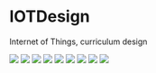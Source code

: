 # IOTDesign
Internet of Things, curriculum design

![](http://ww3.sinaimg.cn/large/bfe31badgw1ezwnzv3xxpj20c106xmx8.jpg)
![](http://ww3.sinaimg.cn/large/bfe31badgw1ezwny4fybdj20c10913z6.jpg)
![](http://ww4.sinaimg.cn/large/bfe31badgw1ezwnxkhzdwj20c1091gmd.jpg)
![](http://ww3.sinaimg.cn/large/bfe31badgw1ezwnyedbqlj20p20isjvx.jpg)
![](http://ww1.sinaimg.cn/large/bfe31badgw1ezwnymafa7j20p20isadx.jpg)
![](http://ww3.sinaimg.cn/large/bfe31badgw1ezwnyus0nij20pa0iygpk.jpg)
![](http://ww1.sinaimg.cn/large/bfe31badgw1ezwnz1blzpj20nv0extck.jpg)
![](http://ww2.sinaimg.cn/large/bfe31badgw1ezwnz86yeaj20nc0eln0w.jpg)
![](http://ww4.sinaimg.cn/large/bfe31badgw1ezwnzcvop1j20iy0c8ta2.jpg)